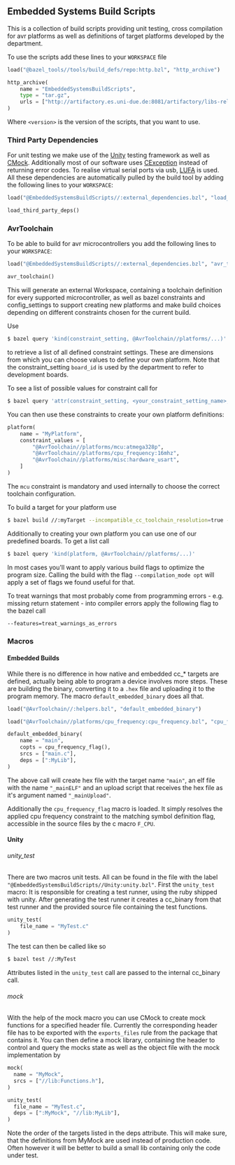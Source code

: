 Embedded Systems Build Scripts
------------------------------

This is a collection of build scripts providing unit testing, cross compilation for avr platforms as well as definitions of target platforms developed by the department.

To use the scripts add these lines to your `WORKSPACE` file

```python
load("@bazel_tools//tools/build_defs/repo:http.bzl", "http_archive")

http_archive(
    name = "EmbeddedSystemsBuildScripts",
    type = "tar.gz",
    urls = ["http://artifactory.es.uni-due.de:8081/artifactory/libs-release-local/FKS/embedded-systems-build-scripts/<version>/embedded-systems-build-scripts.tar.gz"]
)
```
Where `<version>` is the version of the scripts, that you want to use.

### Third Party Dependencies
For unit testing we make use of the [Unity](https://github.com/ThrowTheSwitch/Unity) testing framework as well as [CMock](https://github.com/ThrowTheSwitch/CMock). Additionally most of our software uses [CException](https://github.com/ThrowTheSwitch/CException) instead of returning error codes. To realise virtual serial ports via usb, [LUFA](http://www.fourwalledcubicle.com/LUFA.php) is used.
All these dependencies are automatically pulled by the build tool by adding the following lines to your `WORKSPACE`:
```python
load("@EmbeddedSystemsBuildScripts//:external_dependencies.bzl", "load_third_party_deps")

load_third_party_deps()
```

### AvrToolchain
To be able to build for avr microcontrollers you add the following lines to your `WORKSPACE`:
```python
load("@EmbeddedSystemsBuildScripts//:external_dependencies.bzl", "avr_toolchain")

avr_toolchain()
```
This will generate an external Workspace, containing a toolchain definition for every supported microcontroller, as well as bazel constraints and config_settings to support creating new platforms and make build choices depending on different constraints chosen for the current build.

Use
```bash
$ bazel query 'kind(constraint_setting, @AvrToolchain//platforms/...)'
```
to retrieve a list of all defined constraint settings. These are dimensions from which you can choose values to define your own platform.
Note that the constraint_setting `board_id` is used by the department to refer to development boards.

To see a list of possible values for constraint call for
```bash
$ bazel query 'attr(constraint_setting, <your_constraint_setting_name>, @AvrToolchain//platforms/...)'
```

You can then use these constraints to create your own platform definitions:
```python
platform(
    name = "MyPlatform",
    constraint_values = [
        "@AvrToolchain//platforms/mcu:atmega328p",
        "@AvrToolchain//platforms/cpu_frequency:16mhz",
        "@AvrToolchain//platforms/misc:hardware_usart",
    ]
)
```
The `mcu` constraint is mandatory and used internally to choose the correct toolchain configuration.

To build a target for your platform use
```bash
$ bazel build //:myTarget --incompatible_cc_toolchain_resolution=true --platforms //:MyPlatform
```

Additionally to creating your own platform you can use one of
our predefined boards. To get a list call
```bash
$ bazel query 'kind(platform, @AvrToolchain//platforms/...)'
```

In most cases you'll want to apply various build flags to optimize the program size. Calling the build with the flag `--compilation_mode opt` will apply a set of flags we found useful for that.

To treat warnings that most probably come from programming errors - e.g. missing return statement - into compiler errors apply the following flag to the bazel call
```bash
--features=treat_warnings_as_errors
```

### Macros
#### Embedded Builds
While there is no difference in how native and embedded cc_* targets are defined, actually being able to program a device involves more steps.
These are building the binary, converting it to a `.hex` file and uploading it to the program memory.
The macro `default_embedded_binary` does all that.
```python
load("@AvrToolchain//:helpers.bzl", "default_embedded_binary")

load("@AvrToolchain//platforms/cpu_frequency:cpu_frequency.bzl", "cpu_frequency_flag")

default_embedded_binary(
    name = "main",
    copts = cpu_frequency_flag(),
    srcs = ["main.c"],
    deps = [":MyLib"],
)
```

The above call will create hex file with the target name `"main"`, an elf file with the name `"_mainELF"` and an upload script that receives the hex file as it's argument named `"_mainUpload"`.

Additionally the `cpu_frequency_flag` macro is loaded. It simply resolves the applied cpu frequency constraint to the matching symbol definition flag, accessible in the source files
by the c macro `F_CPU`.

#### Unity
###### unity_test
There are two macros unit tests. All can be found in the file
with the label `"@EmbeddedSystemsBuildScripts//Unity:unity.bzl"`. First the `unity_test` macro: It is responsible for creating a test runner, using the ruby shipped with unity. After generating the test runner it creates a cc_binary from that test runner and the provided source file containing the test functions.
```python
unity_test(
    file_name = "MyTest.c"
)
```
The test can then be called like so
```bash
$ bazel test //:MyTest
```

Attributes listed in the `unity_test` call are passed to the internal cc_binary call.

###### mock
With the help of the mock macro you can use CMock to create mock functions for a specified header file.
Currently the corresponding header file has to be exported with the `exports_files` rule from the package that contains it.
You can then define a mock library, containing the header to control and query the mocks state as well as the object file with the mock implementation by
```python
mock(
  name = "MyMock",
  srcs = ["//lib:Functions.h"],
)

unity_test(
  file_name = "MyTest.c",
  deps = [":MyMock", "//lib:MyLib"],
)
```

Note the order of the targets listed in the deps attribute.
This will make sure, that the definitions from MyMock are used instead of production code. Often however it will be better to build a small lib containing only the code under test.
